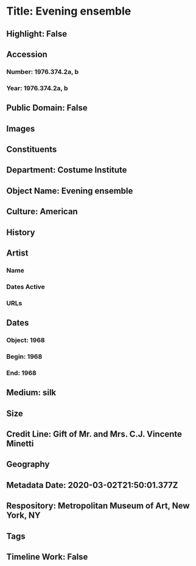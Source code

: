 # Title: Evening ensemble
## Highlight: False
## Accession
### Number: 1976.374.2a, b
### Year: 1976.374.2a, b
## Public Domain: False
## Images
## Constituents
## Department: Costume Institute
## Object Name: Evening ensemble
## Culture: American
## History
## Artist
### Name
### Dates Active
### URLs
## Dates
### Object: 1968
### Begin: 1968
### End: 1968
## Medium: silk
## Size
## Credit Line: Gift of Mr. and Mrs. C.J. Vincente Minetti
## Geography
## Metadata Date: 2020-03-02T21:50:01.377Z
## Respository: Metropolitan Museum of Art, New York, NY
## Tags
## Timeline Work: False